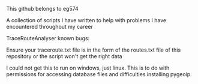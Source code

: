 
This github belongs to eg574


A collection of scripts I have written to help with problems I have encountered throughout my career

TraceRouteAnalyser known bugs:

  Ensure your traceroute.txt file is in the form of the routes.txt file of this repository or the script won't get the right data
  
  I could not get this to run on windows, just linux. This is to do with permissions for accessing database files and difficulties        installing pygeoip.
